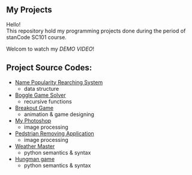 ## My Projects
Hello!\
This repository hold my programming projects done during the period of stanCode SC101 course.

Welcom to watch my *DEMO VIDEO*!

## Project Source Codes:

* [Name Popularity Rearching System](https://github.com/curqder/MyProjects/blob/main/PythonProject/name_popularity_searching_system/babygraphics.py)
  * data structure
* [Boggle Game Solver](https://github.com/curqder/MyProjects/blob/main/PythonProject/boggle_game_solver/boggle.py)
  * recursive functions
* [Breakout Game](https://github.com/curqder/MyProjects/blob/main/PythonProject/break_out_game/breakout_extention.py)
  * animation & game designing
* [My Photoshop](https://github.com/curqder/MyProjects/blob/main/PythonProject/my_photoshop/best_photoshop_award.py)
  * image processing
* [Pedstrian Removing Application](https://github.com/curqder/MyProjects/blob/main/PythonProject/pedestrian_removing_application/stanCodoshop.py)
  * image processing
* [Weather Master](https://github.com/curqder/MyProjects/blob/main/PythonProject/weather_master/weather_master.py)
  * python semantics & syntax
* [Hungman game](https://github.com/curqder/MyProjects/blob/main/PythonProject/hangman_game/hangman.py)
  * python semantics & syntax
